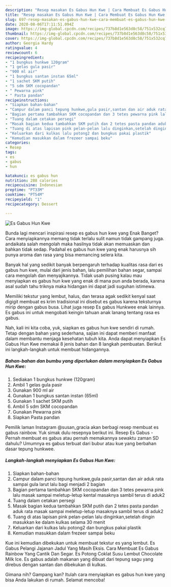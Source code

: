 ```yaml
---
description: "Resep masakan Es Gabus Hun Kwe | Cara Membuat Es Gabus Hun Kwe Yang Lezat"
title: "Resep masakan Es Gabus Hun Kwe | Cara Membuat Es Gabus Hun Kwe Yang Lezat"
slug: 697-resep-masakan-es-gabus-hun-kwe-cara-membuat-es-gabus-hun-kwe-yang-lezat
date: 2020-08-06T17:11:51.094Z
image: https://img-global.cpcdn.com/recipes/737b8d1e563d8c58/751x532cq70/es-gabus-hun-kwe-foto-resep-utama.jpg
thumbnail: https://img-global.cpcdn.com/recipes/737b8d1e563d8c58/751x532cq70/es-gabus-hun-kwe-foto-resep-utama.jpg
cover: https://img-global.cpcdn.com/recipes/737b8d1e563d8c58/751x532cq70/es-gabus-hun-kwe-foto-resep-utama.jpg
author: Georgia Hardy
ratingvalue: 4
reviewcount: 6
recipeingredient:
- "1 bungkus hunkwe 120gram"
- "1 gelas gula pasir"
- "900 ml air"
- "1 bungkus santan instan 65ml"
- "1 sachet SKM putih"
- "5 sdm SKM cocopandan"
- " Pewarna pink"
- " Pasta pandan"
recipeinstructions:
- "Siapkan bahan-bahan"
- "Campur dalam panci tepung hunkwe,gula pasir,santan dan air aduk rata sampai gula larut lalu bagi menjadi 2 bagian"
- "Bagian pertama tambahkan SKM cocopandan dan 3 tetes pewarna pink lalu masak sampai meletup-letup kental masaknya sambil terus di aduk2"
- "Tuang dalam cetakan persegi"
- "Masak bagian kedua tambahkan SKM putih dan 2 tetes pasta pandan aduk rata masak sampai meletup-letup masaknya sambil terus di aduk2"
- "Tuang di atas lapisan pink pelan-pelan lalu dinginkan,setelah dingin masukkan ke dalam kulkas selama 30 menit"
- "Keluarkan dari kulkas lalu potong2 dan bungkus pakai plastik"
- "Kemudian masukkan dalam frezeer sampai beku"
categories:
- Resep
tags:
- es
- gabus
- hun

katakunci: es gabus hun 
nutrition: 288 calories
recipecuisine: Indonesian
preptime: "PT33M"
cooktime: "PT54M"
recipeyield: "1"
recipecategory: Dessert

---
```



![Es Gabus Hun Kwe](https://img-global.cpcdn.com/recipes/737b8d1e563d8c58/751x532cq70/es-gabus-hun-kwe-foto-resep-utama.jpg)

Bunda lagi mencari inspirasi resep es gabus hun kwe yang Enak Banget? Cara menyiapkannya memang tidak terlalu sulit namun tidak gampang juga. andaikata salah mengolah maka hasilnya tidak akan memuaskan dan bahkan tidak sedap. Padahal es gabus hun kwe yang enak harusnya sih punya aroma dan rasa yang bisa memancing selera kita.

Banyak hal yang sedikit banyak berpengaruh terhadap kualitas rasa dari es gabus hun kwe, mulai dari jenis bahan, lalu pemilihan bahan segar, sampai cara mengolah dan menyajikannya. Tidak usah pusing kalau mau menyiapkan es gabus hun kwe yang enak di mana pun anda berada, karena asal sudah tahu triknya maka hidangan ini dapat jadi suguhan istimewa.

Memiliki tekstur yang lembut, halus, dan terasa agak sedikit kenyal saat digigit membuat es krim tradisional ini disebut es gabus karena teksturnya mirip dengan gabus busa. Lihat juga resep Es gabus Hunkwee enak lainnya. Es gabus ini untuk mengobati keingin tahuan anak lanang tentang rasa es gabus.


Nah, kali ini kita coba, yuk, siapkan es gabus hun kwe sendiri di rumah. Tetap dengan bahan yang sederhana, sajian ini dapat memberi manfaat dalam membantu menjaga kesehatan tubuh kita. Anda dapat menyiapkan Es Gabus Hun Kwe memakai 8 jenis bahan dan 8 langkah pembuatan. Berikut ini langkah-langkah untuk membuat hidangannya.

<!--inarticleads1-->

##### Bahan-bahan dan bumbu yang diperlukan dalam menyiapkan Es Gabus Hun Kwe:

1. Sediakan 1 bungkus hunkwe (120gram)
1. Ambil 1 gelas gula pasir
1. Gunakan 900 ml air
1. Gunakan 1 bungkus santan instan (65ml)
1. Gunakan 1 sachet SKM putih
1. Ambil 5 sdm SKM cocopandan
1. Gunakan  Pewarna pink
1. Siapkan  Pasta pandan


Pemilik laman Instagram @susan_gracia akan berbagi resep membuat es gabus rainbow. Yuk simak dulu resepnya berikut ini. Resep Es Gabus - Pernah membuat es gabus atau pernah memakannya sewaktu zaman SD dahulu? Umumnya es gabus terbuat dari bubur atau kue yang berbahan dasar tepung hunkwee. 

<!--inarticleads2-->

##### Langkah-langkah menyiapkan Es Gabus Hun Kwe:

1. Siapkan bahan-bahan
1. Campur dalam panci tepung hunkwe,gula pasir,santan dan air aduk rata sampai gula larut lalu bagi menjadi 2 bagian
1. Bagian pertama tambahkan SKM cocopandan dan 3 tetes pewarna pink lalu masak sampai meletup-letup kental masaknya sambil terus di aduk2
1. Tuang dalam cetakan persegi
1. Masak bagian kedua tambahkan SKM putih dan 2 tetes pasta pandan aduk rata masak sampai meletup-letup masaknya sambil terus di aduk2
1. Tuang di atas lapisan pink pelan-pelan lalu dinginkan,setelah dingin masukkan ke dalam kulkas selama 30 menit
1. Keluarkan dari kulkas lalu potong2 dan bungkus pakai plastik
1. Kemudian masukkan dalam frezeer sampai beku


Kue ini kemudian dibekukan untuk membuat tekstur es yang lembut. Es Gabus Pelangi Jajanan Jadul Yang Masih Eksis. Cara Membuat Es Gabus Rainbow Yang Cantik Dan Segar. Es Potong Coklat Susu Lembut Chocolate Milk Ice. Es gabus adalah makanan yang dibuat dari tepung sagu yang direbus dengan santan dan dibekukan di kulkas. 

Gimana nih? Gampang kan? Itulah cara menyiapkan es gabus hun kwe yang bisa Anda lakukan di rumah. Selamat mencoba!
